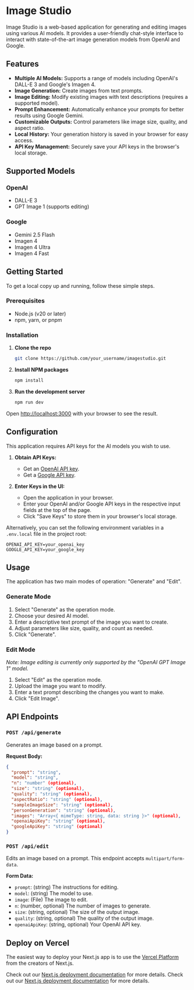# Image Studio

Image Studio is a web-based application for generating and editing images using various AI models. It provides a user-friendly chat-style interface to interact with state-of-the-art image generation models from OpenAI and Google.

## Features

- **Multiple AI Models:** Supports a range of models including OpenAI's DALL-E 3 and Google's Imagen 4.
- **Image Generation:** Create images from text prompts.
- **Image Editing:** Modify existing images with text descriptions (requires a supported model).
- **Prompt Enhancement:** Automatically enhance your prompts for better results using Google Gemini.
- **Customizable Outputs:** Control parameters like image size, quality, and aspect ratio.
- **Local History:** Your generation history is saved in your browser for easy access.
- **API Key Management:** Securely save your API keys in the browser's local storage.

## Supported Models

### OpenAI
- DALL-E 3
- GPT Image 1 (supports editing)

### Google
- Gemini 2.5 Flash
- Imagen 4
- Imagen 4 Ultra
- Imagen 4 Fast

## Getting Started

To get a local copy up and running, follow these simple steps.

### Prerequisites

- Node.js (v20 or later)
- npm, yarn, or pnpm

### Installation

1. **Clone the repo**
   ```sh
   git clone https://github.com/your_username/imagestudio.git
   ```
2. **Install NPM packages**
   ```sh
   npm install
   ```
3. **Run the development server**
   ```sh
   npm run dev
   ```
Open [http://localhost:3000](http://localhost:3000) with your browser to see the result.

## Configuration

This application requires API keys for the AI models you wish to use.

1. **Obtain API Keys:**
   - Get an [OpenAI API key](https://platform.openai.com/account/api-keys).
   - Get a [Google API key](https://makersuite.google.com/app/apikey).

2. **Enter Keys in the UI:**
   - Open the application in your browser.
   - Enter your OpenAI and/or Google API keys in the respective input fields at the top of the page.
   - Click "Save Keys" to store them in your browser's local storage.

Alternatively, you can set the following environment variables in a `.env.local` file in the project root:

```
OPENAI_API_KEY=your_openai_key
GOOGLE_API_KEY=your_google_key
```

## Usage

The application has two main modes of operation: "Generate" and "Edit".

### Generate Mode
1. Select "Generate" as the operation mode.
2. Choose your desired AI model.
3. Enter a descriptive text prompt of the image you want to create.
4. Adjust parameters like size, quality, and count as needed.
5. Click "Generate".

### Edit Mode
*Note: Image editing is currently only supported by the "OpenAI GPT Image 1" model.*

1. Select "Edit" as the operation mode.
2. Upload the image you want to modify.
3. Enter a text prompt describing the changes you want to make.
4. Click "Edit Image".

## API Endpoints

### `POST /api/generate`
Generates an image based on a prompt.

**Request Body:**
```json
{
  "prompt": "string",
  "model": "string",
  "n": "number" (optional),
  "size": "string" (optional),
  "quality": "string" (optional),
  "aspectRatio": "string" (optional),
  "sampleImageSize": "string" (optional),
  "personGeneration": "string" (optional),
  "images": "Array<{ mimeType: string, data: string }>" (optional),
  "openaiApiKey": "string" (optional),
  "googleApiKey": "string" (optional)
}
```

### `POST /api/edit`
Edits an image based on a prompt. This endpoint accepts `multipart/form-data`.

**Form Data:**
- `prompt`: (string) The instructions for editing.
- `model`: (string) The model to use.
- `image`: (File) The image to edit.
- `n`: (number, optional) The number of images to generate.
- `size`: (string, optional) The size of the output image.
- `quality`: (string, optional) The quality of the output image.
- `openaiApiKey`: (string, optional) Your OpenAI API key.

## Deploy on Vercel

The easiest way to deploy your Next.js app is to use the [Vercel Platform](https://vercel.com/new?utm_medium=default-template&filter=next.js&utm_source=create-next-app&utm_campaign=create-next-app-readme) from the creators of Next.js.

Check out our [Next.js deployment documentation](https://nextjs.org/docs/app/building-your-application/deploying) for more details.
Check out our [Next.js deployment documentation](https://nextjs.org/docs/app/building-your-application/deploying) for more details.
